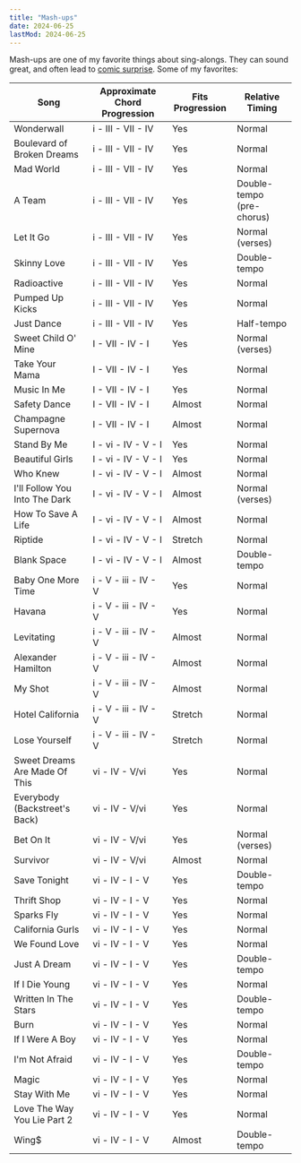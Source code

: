 ```yaml
---
title: "Mash-ups"
date: 2024-06-25
lastMod: 2024-06-25
---
```


Mash-ups are one of my favorite things about sing-alongs. They can sound great, and often lead to [comic surprise](https://en.wikipedia.org/wiki/Theories_of_humor#Incongruity_theory). Some of my favorites:

| Song | Approximate Chord Progression | Fits Progression | Relative Timing |
|------|------------------------------|-------------------|-----------------|
| Wonderwall | i - III - VII - IV | Yes | Normal |
| Boulevard of Broken Dreams | i - III - VII - IV | Yes | Normal |
| Mad World | i - III - VII - IV | Yes | Normal |
| A Team | i - III - VII - IV | Yes | Double-tempo (pre-chorus) |
| Let It Go | i - III - VII - IV | Yes | Normal (verses) |
| Skinny Love | i - III - VII - IV | Yes | Double-tempo |
| Radioactive | i - III - VII - IV | Yes | Normal |
| Pumped Up Kicks | i - III - VII - IV | Yes | Normal |
| Just Dance | i - III - VII - IV | Yes | Half-tempo |
| Sweet Child O' Mine | I - VII - IV - I | Yes | Normal (verses) |
| Take Your Mama | I - VII - IV - I | Yes | Normal |
| Music In Me | I - VII - IV - I | Yes | Normal |
| Safety Dance | I - VII - IV - I | Almost | Normal |
| Champagne Supernova | I - VII - IV - I | Almost | Normal |
| Stand By Me | I - vi - IV - V - I | Yes | Normal |
| Beautiful Girls | I - vi - IV - V - I | Yes | Normal |
| Who Knew | I - vi - IV - V - I | Almost | Normal |
| I'll Follow You Into The Dark | I - vi - IV - V - I | Almost | Normal (verses) |
| How To Save A Life | I - vi - IV - V - I | Almost | Normal |
| Riptide | I - vi - IV - V - I | Stretch | Normal |
| Blank Space | I - vi - IV - V - I | Almost | Double-tempo |
| Baby One More Time | i - V - iii - IV - V | Yes | Normal |
| Havana | i - V - iii - IV - V | Yes | Normal |
| Levitating | i - V - iii - IV - V | Almost | Normal |
| Alexander Hamilton | i - V - iii - IV - V | Almost | Normal |
| My Shot | i - V - iii - IV - V | Almost | Normal |
| Hotel California | i - V - iii - IV - V | Stretch | Normal |
| Lose Yourself | i - V - iii - IV - V | Stretch | Normal |
| Sweet Dreams Are Made Of This | vi - IV - V/vi | Yes | Normal |
| Everybody (Backstreet's Back) | vi - IV - V/vi | Yes | Normal |
| Bet On It | vi - IV - V/vi | Yes | Normal (verses) |
| Survivor | vi - IV - V/vi | Almost | Normal |
| Save Tonight | vi - IV - I - V | Yes | Double-tempo |
| Thrift Shop | vi - IV - I - V | Yes | Normal |
| Sparks Fly | vi - IV - I - V | Yes | Normal |
| California Gurls | vi - IV - I - V | Yes | Normal |
| We Found Love | vi - IV - I - V | Yes | Normal |
| Just A Dream | vi - IV - I - V | Yes | Double-tempo |
| If I Die Young | vi - IV - I - V | Yes | Normal |
| Written In The Stars | vi - IV - I - V | Yes | Double-tempo |
| Burn | vi - IV - I - V | Yes | Normal |
| If I Were A Boy | vi - IV - I - V | Yes | Normal |
| I'm Not Afraid | vi - IV - I - V | Yes | Double-tempo |
| Magic | vi - IV - I - V | Yes | Normal |
| Stay With Me | vi - IV - I - V | Yes | Normal |
| Love The Way You Lie Part 2 | vi - IV - I - V | Yes | Normal |
| Wing$ | vi - IV - I - V | Almost | Double-tempo |